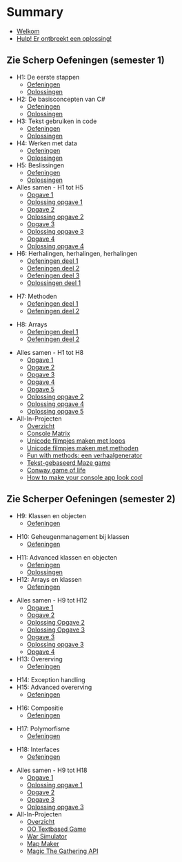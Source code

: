 # Summary

* [Welkom](README.md)
* [Hulp! Er ontbreekt een oplossing!](hulp.md)

## Zie Scherp Oefeningen (semester 1)

* H1: De eerste stappen
  * [Oefeningen](0_intro/A_Practica.md)
  * [Oplossingen](0_intro/opl_apractica.md)
* H2: De basisconcepten van C#
  * [Oefeningen](1_csharpbasics/A_practica.md)
  * [Oplossingen](1_csharpbasics/opl_apractica.md)
* H3: Tekst gebruiken in code
  * [Oefeningen](2_tekst/a_practica.md)
  * [Oplossingen](2_tekst/a_oplpractica.md)
* H4: Werken met data
  * [Oefeningen](3_data/A_Practica.md)
  * [Oplossingen](3_data/a_oplpractica.md)
* H5: Beslissingen
  * [Oefeningen](4_beslissingen/a_practica.md)
  * [Oplossingen](4_beslissingen/a_oplpractica.md)
* Alles samen - H1 tot H5
  * [Opgave 1](EindeTests/Mod1/Opgave.md)
  * [Oplossing opgave 1](EindeTests/Mod1/Oplossing.md)
  * [Opgave 2](EindeTests/Mod1/Opgave_1920.md)
  * [Oplossing opgave 2](EindeTests/Mod1/Oplossing_1920.md)
  * [Opgave 3](EindeTests/Mod1/Opgave_1819.md)
  * [Oplossing opgave 3](EindeTests/Mod1/Oplossing_1819.md)
  * [Opgave 4](EindeTests/Mod1/Opgave_1920sim.md)
  * [Oplossing opgave 4](EindeTests/Mod1/Oplossing_1920sim.md)
* H6: Herhalingen, herhalingen, herhalingen
  * [Oefeningen deel 1](5_herhalingen/A_practica.md)
  * [Oefeningen deel 2](5_herhalingen/c_practica.md)
  * [Oefeningen deel 3](5_herhalingen/b_practica.md)
  * [Oplossingen deel 1](5_herhalingen/opl_a_practica.md)
<!---  * [Oplossingen deel 2](5_herhalingen/opl_b_practica.md)--->
* H7: Methoden
  * [Oefeningen deel 1](6_methoden/b_practica.md)
  * [Oefeningen deel 2](6_methoden/c_practica.md)
<!---  * [Oplossingen](6_methoden/opl_b_practica.md)--->
* H8: Arrays
  * [Oefeningen deel 1](7_arrays/A_practica.md)
  * [Oefeningen deel 2](7_arrays/B_practica.md)
<!---  * [Oplossingen](7_arrays/opl_a_practica.md)--->
* Alles samen - H1 tot H8
  * [Opgave 1](EindeTests/Mod2/Opgave.md)
  * [Opgave 2](EindeTests/Mod2/Opgave_1819.md)
  * [Opgave 3](EindeTests/Mod2/Opgave_1819_2ezit.md)
  * [Opgave 4](EindeTests/Mod2/Opgave_1920.md)
  * [Opgave 5](EindeTests/Mod2/Opgave_1920b.md)
  * [Oplossing opgave 2](EindeTests/Mod2/Oplossing_1819.md)
  * [Oplossing opgave 4](EindeTests/Mod2/Oplossing_1920.md)
  * [Oplossing opgave 5](EindeTests/Mod2/Oplossing_1920b.md)
* All-In-Projecten
  * [Overzicht](A_DEEL1_AllInOne/0_Deel1_IntroductieAllInOne.md)
  * [Console Matrix](A_DEEL1_AllInOne/1_ConsoleMatrix.md)
  * [Unicode filmpjes maken met loops](A_DEEL1_AllInOne/3_AsciiMovieWithLoops.md)
  * [Unicode filmpjes maken met methoden](A_DEEL1_AllInOne/2_AsciiMoviesWithMethods.md)
  * [Fun with methods: een verhaalgenerator](A_DEEL1_AllInOne/3_verhaalgenerator.md)
  * [Tekst-gebaseerd Maze game](A_DEEL1_AllInOne/4_MazeGame.md)
  * [Conway game of life](A_DEEL1_AllInOne/5_conway.md)
  * [How to make your console app look cool](A_DEEL1_AllInOne/coolconsole.md)

## Zie Scherper Oefeningen (semester 2)

* H9: Klassen en objecten
  * [Oefeningen](8_klassen/A_practica.md)
<!---  * [Oplossingen](8_klassen/opl_apractica.md)--->
* H10: Geheugenmanagement bij klassen
  * [Oefeningen](9_meminoop/A_poke1.md)
<!---  * [Oplossingen](9_meminoop/opl_poke2.md)--->
* H11: Advanced klassen en objecten
  * [Oefeningen](10_advancedklassen/A_practica3.md)
  * [Oplossingen](10_advancedklassen/opl_practica3.md)
* H12: Arrays en klassen
  * [Oefeningen](11_arraysvanklassen/A_practicaMem.md)
<!---  * [Oplossingen](11_arraysvanklassen/opl_practica3.md)--->
* Alles samen - H9 tot H12
  * [Opgave 1](EindeTests/Mod3/Opgave.md)
  * [Opgave 2](EindeTests/Mod3/Opgave2.md)
  * [Oplossing Opgave 2 ](EindeTests/Mod3/Opgave2Opl.md)
  * [Oplossing Opgave 3](EindeTests/Mod3/OplossingOpgave3.md)
  * [Opgave 3](EindeTests/Mod3/Opgave_1819.md)
  * [Oplossing opgave 3](EindeTests/Mod3/Oplossing_1819.md)
  * [Opgave 4](EindeTests/Mod3/Opgave_1920.md)
* H13: Overerving
  * [Oefeningen](12_overerving/A_PracticaSimpel.md)
<!---  * [Oplossingen](12_overerving/opl_practica3.md)--->
* H14: Exception handling
* H15: Advanced overerving
  * [Oefeningen](13_advancedovererving/A_Practica.md)
<!---  * [Oplossingen](13_advancedovererving/opl_practica4.md)--->
* H16: Compositie
  * [Oefeningen](14_compositie/A_PracticaComp.md)
<!---  * [Oplossingen](14_compositie/opl_practica.md)--->
* H17: Polymorfisme
  * [Oefeningen](15_polymorfisme/A_Practica.md)
<!---  * [Oplossingen]](15_polymorfisme/opl_practica.md)--->
* H18: Interfaces
  * [Oefeningen](16_interfaces/A_practica.md)
<!---  * [Oplossingen](16_interfaces/opl_practica.md)--->
* Alles samen - H9 tot H18
  * [Opgave 1](EindeTests/Mod4/Opgave.md)
  * [Oplossing opgave 1](EindeTests/Mod4/Oplossing.md)
  * [Opgave 2](EindeTests/Mod4/Opgave_1819_2ezit.md)
  * [Opgave 3](EindeTests/Mod4/Opgave_1920.md)
  * [Oplossing opgave 3](EindeTests/Mod4/Ooplpgave_1920.md)
* All-In-Projecten
  * [Overzicht](A_DEEL2_AllInOne/0_Deel2_IntroductieAllInOne.md)
  * [OO Textbased Game](A_DEEL2_AllInOne/2_OOTextGame.md)
  * [War Simulator](A_DEEL2_AllInOne/3_WarGame.md)
  * [Map Maker](A_DEEL2_AllInOne/1_MapMapker.md)
  * [Magic The Gathering API](A_DEEL2_AllInOne/mtgapi.md)  

<!---## The Corona files
  * [Toelichting](EindeTests/coronainfo.md)
  * [Corona Training](EindeTests/Mod3/Opgave3_corona.md)  
  * De missies
    * [Corona Missie 1](12_overerving/coronamissieoverering.md)
    * [Oplossing Corona Missie 1](corona/opl_h12corona.md)
    * [Corona Missie 2](13_advancedovererving/coronamissie.md)
    * [Oplossing Corona Missie 2](corona/opl_h13corona.md)
    * [Corona Missie 3](14_compositie/coronamissie.md)
    * [Oplossing Corona Missie 3](corona/opl_h14corona.md) 
    * [Corona Missie 4](15_polymorfisme/coronamissie.md)
    * [Corona Finale Missie](16_interfaces/coronamissie.md)--->
<!---
## Appendix  
  * [Oefeningen kerkhof](graveyard.md)
--->
  
  
